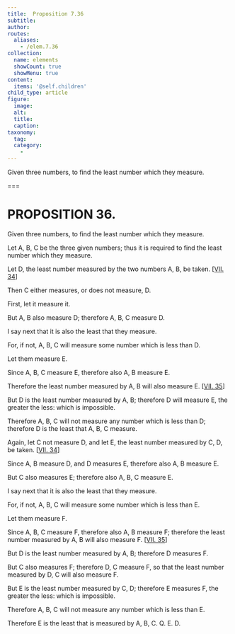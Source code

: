 ```yaml
---
title:  Proposition 7.36
subtitle: 
author:
routes:
  aliases:
    - /elem.7.36
collection:
  name: elements
  showCount: true
  showMenu: true
content:
  items: '@self.children'
child_type: article
figure:
  image:
  alt:
  title:
  caption:
taxonomy:
  tag:
  category:
    - 
---
```


<p>
       <hi rend="ital">Given three numbers, to find the least number which they measure.</hi>
      </p>

===

<h1>PROPOSITION 36.</h1>
<p>
       <span class="ital">Given three numbers, to find the least number which they measure.</span>
      </p>

<p>Let <span class="ital">A</span>, <span class="ital">B</span>, <span class="ital">C</span> be the three given numbers; thus it is required to find the least number which they measure. 
      </p>

<p>Let <span class="ital">D</span>, the least number measured by the two numbers <span class="ital">A</span>, <span class="ital">B</span>, be taken. [<a href="/elem.7.34">VII. 34</a>] </p>

<p>Then <span class="ital">C</span> either measures, or does not measure, <span class="ital">D</span>. </p>

<p>First, let it measure it. <pb n="340"/></p>

<p>But <span class="ital">A</span>, <span class="ital">B</span> also measure <span class="ital">D</span>; therefore <span class="ital">A</span>, <span class="ital">B</span>, <span class="ital">C</span> measure <span class="ital">D</span>. </p>

<p>I say next that it is also the least that they measure. </p>

<p>For, if not, <span class="ital">A</span>, <span class="ital">B</span>, <span class="ital">C</span> will measure some number which is less than <span class="ital">D</span>. </p>

<p>Let them measure <span class="ital">E</span>. </p>

<p>Since <span class="ital">A</span>, <span class="ital">B</span>, <span class="ital">C</span> measure <span class="ital">E</span>, therefore also <span class="ital">A</span>, <span class="ital">B</span> measure <span class="ital">E</span>. </p>

<p>Therefore the least number measured by <span class="ital">A</span>, <span class="ital">B</span> will also measure <span class="ital">E</span>. [<a href="/elem.7.35">VII. 35</a>] </p>

<p>But <span class="ital">D</span> is the least number measured by <span class="ital">A</span>, <span class="ital">B</span>; therefore <span class="ital">D</span> will measure <span class="ital">E</span>, the greater the less: which is impossible. </p>

<p>Therefore <span class="ital">A</span>, <span class="ital">B</span>, <span class="ital">C</span> will not measure any number which is less than <span class="ital">D</span>; <span class="center">therefore <span class="ital">D</span> is the least that <span class="ital">A</span>, <span class="ital">B</span>, <span class="ital">C</span> measure.</span>
      </p>

<p>Again, let <span class="ital">C</span> not measure <span class="ital">D</span>, and let <span class="ital">E</span>, the least number measured by <span class="ital">C</span>, <span class="ital">D</span>, be taken. [<a href="/elem.7.34">VII. 34</a>] 
      </p>

<p>Since <span class="ital">A</span>, <span class="ital">B</span> measure <span class="ital">D</span>, and <span class="ital">D</span> measures <span class="ital">E</span>, therefore also <span class="ital">A</span>, <span class="ital">B</span> measure <span class="ital">E</span>. </p>

<p>But <span class="ital">C</span> also measures <span class="ital">E</span>; therefore also <span class="ital">A</span>, <span class="ital">B</span>, <span class="ital">C</span> measure <span class="ital">E</span>. </p>

<p>I say next that it is also the least that they measure. </p>

<p>For, if not, <span class="ital">A</span>, <span class="ital">B</span>, <span class="ital">C</span> will measure some number which is less than <span class="ital">E</span>. </p>

<p>Let them measure <span class="ital">F</span>. </p>

<p>Since <span class="ital">A</span>, <span class="ital">B</span>, <span class="ital">C</span> measure <span class="ital">F</span>, therefore also <span class="ital">A</span>, <span class="ital">B</span> measure <span class="ital">F</span>; therefore the least number measured by <span class="ital">A</span>, <span class="ital">B</span> will also measure <span class="ital">F</span>. [<a href="/elem.7.35">VII. 35</a>] </p>

<p>But <span class="ital">D</span> is the least number measured by <span class="ital">A</span>, <span class="ital">B</span>; therefore <span class="ital">D</span> measures <span class="ital">F</span>. </p>

<p>But <span class="ital">C</span> also measures <span class="ital">F</span>; therefore <span class="ital">D</span>, <span class="ital">C</span> measure <span class="ital">F</span>, so that the least number measured by <span class="ital">D</span>, <span class="ital">C</span> will also measure <span class="ital">F</span>. <pb n="341"/></p>

<p>But <span class="ital">E</span> is the least number measured by <span class="ital">C</span>, <span class="ital">D</span>; therefore <span class="ital">E</span> measures <span class="ital">F</span>, the greater the less: which is impossible. </p>

<p>Therefore <span class="ital">A</span>, <span class="ital">B</span>, <span class="ital">C</span> will not measure any number which is less than <span class="ital">E</span>. </p>

<p>Therefore <span class="ital">E</span> is the least that is measured by <span class="ital">A</span>, <span class="ital">B</span>, <span class="ital">C</span>. Q. E. D.</p>
